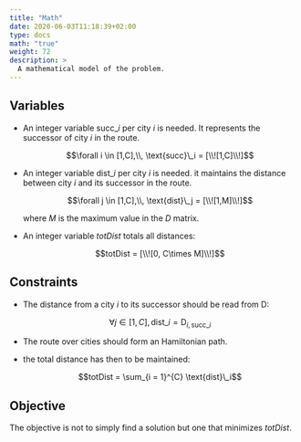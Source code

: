 ```yaml
---
title: "Math"
date: 2020-06-03T11:18:39+02:00
type: docs
math: "true"
weight: 72
description: >
  A mathematical model of the problem.
---
```


Variables
---------

-   An integer variable $\text{succ}\_i$ per city *i* is needed. It represents the successor of city *i* in the route. 

    $$\forall i \in [1,C],\\, \text{succ}\_i = [\\![1,C]\\!]$$

-   An integer variable $\text{dist}\_i$ per city *i* is needed. it
    maintains the distance between city *i* and its successor in the route.

    $$\forall j \in [1,C],\\, \text{dist}\_j = [\\![1,M]\\!]$$

    where $M$ is the maximum value in the *D* matrix.

-   An integer variable $totDist$ totals all distances:

    $$totDist = [\\![0, C\times M]\\!]$$

Constraints
-----------

- The distance from a city *i* to its successor should be read from D:

    $$\forall j \in [1,C], \text{dist}\_{i} = \text{D}_{i,\text{succ}\_i}$$

- The route over cities should form an Hamiltonian path.

-   the total distance has then to be maintained:

    $$totDist = \sum_{i = 1}^{C} \text{dist}\_i$$

Objective
---------

The objective is not to simply find a solution but one that minimizes
$totDist$.